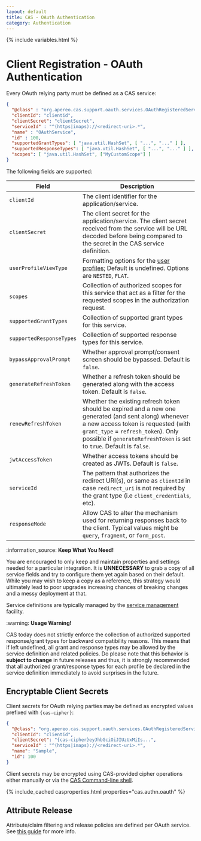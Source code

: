 ```yaml
---
layout: default
title: CAS - OAuth Authentication
category: Authentication
---
```

{% include variables.html %}


# Client Registration - OAuth Authentication

Every OAuth relying party must be defined as a CAS service:

```json
{
  "@class" : "org.apereo.cas.support.oauth.services.OAuthRegisteredService",
  "clientId": "clientid",
  "clientSecret": "clientSecret",
  "serviceId" : "^(https|imaps)://<redirect-uri>.*",
  "name" : "OAuthService",
  "id" : 100,
  "supportedGrantTypes": [ "java.util.HashSet", [ "...", "..." ] ],
  "supportedResponseTypes": [ "java.util.HashSet", [ "...", "..." ] ],
  "scopes": [ "java.util.HashSet", ["MyCustomScope"] ]
}
```

The following fields are supported:

| Field                    | Description                                                                                                                                                                                                                                                 |
|--------------------------|-------------------------------------------------------------------------------------------------------------------------------------------------------------------------------------------------------------------------------------------------------------|
| `clientId`               | The client identifier for the application/service.                                                                                                                                                                                                          |
| `clientSecret`           | The client secret for the application/service. The client secret received from the service will be URL decoded before being compared to the secret in the CAS service definition.                                                                           |
| `userProfileViewType`    | Formatting options for the [user profiles](OAuth-Authentication-UserProfiles.html); Default is undefined. Options are `NESTED`, `FLAT`.                                                                                                                     |
| `scopes`                 | Collection of authorized scopes for this service that act as a filter for the requested scopes in the authorization request.                                                                                                                                |
| `supportedGrantTypes`    | Collection of supported grant types for this service.                                                                                                                                                                                                       |
| `supportedResponseTypes` | Collection of supported response types for this service.                                                                                                                                                                                                    |
| `bypassApprovalPrompt`   | Whether approval prompt/consent screen should be bypassed. Default is `false`.                                                                                                                                                                              |
| `generateRefreshToken`   | Whether a refresh token should be generated along with the access token. Default is `false`.                                                                                                                                                                |
| `renewRefreshToken`      | Whether the existing refresh token should be expired and a new one generated (and sent along) whenever a new access token is requested (with `grant_type` = `refresh_token`). Only possible if `generateRefreshToken` is set to `true`. Default is `false`. |
| `jwtAccessToken`         | Whether access tokens should be created as JWTs. Default is `false`.                                                                                                                                                                                        |
| `serviceId`              | The pattern that authorizes the redirect URI(s), or same as `clientId` in case `redirect_uri` is not required by the grant type (i.e `client_credentials`, etc).                                                                                            |
| `responseMode`           | Allow CAS to alter the mechanism used for returning responses back to the client. Typical values might be `query`, `fragment`, or `form_post`.                                                                                                              |

<div class="alert alert-info">:information_source: <strong>Keep What You Need!</strong><p>You are encouraged to only keep and maintain 
properties and settings needed for a particular integration. It is <strong>UNNECESSARY</strong> to grab a copy of 
all service fields and try to configure them yet again based on their default. While you may wish to keep a copy as 
a reference, this strategy would ultimately lead to poor upgrades increasing chances of breaking changes and a messy deployment at that.</p></div>

Service definitions are typically managed by the [service management](../services/Service-Management.html) facility.

<div class="alert alert-warning">:warning: <strong>Usage Warning!</strong><p>CAS today does not strictly enforce 
the collection of authorized supported response/grant types for backward compatibility reasons. This means that if left undefined, all grant and response types may be allowed by the service definition and related policies. Do please note that this behavior is <strong>subject to change</strong> in future releases and thus, it is strongly recommended that all authorized grant/response types for each profile be declared in the service definition immediately to avoid surprises in the future.</p></div>

## Encryptable Client Secrets

Client secrets for OAuth relying parties may be defined as encrypted values prefixed with `{cas-cipher}`:

```json
{
  "@class": "org.apereo.cas.support.oauth.services.OAuthRegisteredService",
  "clientId": "clientid",
  "clientSecret": "{cas-cipher}eyJhbGciOiJIUzUxMiIs...",
  "serviceId" : "^(https|imaps)://<redirect-uri>.*",
  "name": "Sample",
  "id": 100
}
```

Client secrets may be encrypted using CAS-provided cipher operations 
either manually or via the [CAS Command-line shell](../installation/Configuring-Commandline-Shell.html).

{% include_cached casproperties.html properties="cas.authn.oauth" %}

## Attribute Release

Attribute/claim filtering and release policies are defined per OAuth service.
See [this guide](../integration/Attribute-Release-Policies.html) for more info.
